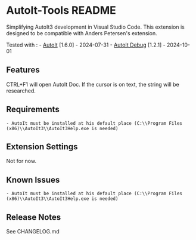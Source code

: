 # AutoIt-Tools README
Simplifying AutoIt3 development in Visual Studio Code. This extension is designed to be compatible with Anders Petersen's extension.

Tested with :
    - [AutoIt](https://marketplace.visualstudio.com/items?itemName=genius257.autoit) [1.6.0] - 2024-07-31
    - [AutoIt Debug](https://marketplace.visualstudio.com/items?itemName=genius257.autoit3-debug) [1.2.1] - 2024-10-01
    
## Features

CTRL+F1 will open AutoIt Doc. If the cursor is on text, the string will be researched.

## Requirements
    - AutoIt must be installed at his default place (C:\\Program Files (x86)\\AutoIt3\\AutoIt3Help.exe is needed)

## Extension Settings
Not for now.

## Known Issues
    - AutoIt must be installed at his default place (C:\\Program Files (x86)\\AutoIt3\\AutoIt3Help.exe is needed)

## Release Notes
See CHANGELOG.md